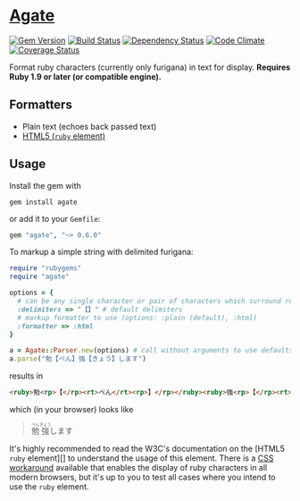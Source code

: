 # [Agate](http://en.wikipedia.org/w/index.php?title=Ruby_character&oldid=540994629#History)

[![Gem Version](https://badge.fury.io/rb/agate.svg)](http://badge.fury.io/rb/agate)
[![Build Status](https://travis-ci.org/jbhannah/agate.svg?branch=master)](https://travis-ci.org/jbhannah/agate)
[![Dependency Status](https://gemnasium.com/jbhannah/agate.png)](https://gemnasium.com/jbhannah/agate)
[![Code Climate](https://codeclimate.com/github/jbhannah/agate/badges/gpa.svg)](https://codeclimate.com/github/jbhannah/agate)
[![Coverage Status](https://img.shields.io/coveralls/jbhannah/agate.svg)](https://coveralls.io/r/jbhannah/agate?branch=master)

Format ruby characters (currently only furigana) in text for display. **Requires
Ruby 1.9 or later (or compatible engine).**

## Formatters

 * Plain text (echoes back passed text)
 * [HTML5 (`ruby` element)][]

## Usage

Install the gem with

    gem install agate

or add it to your `Gemfile`:

```ruby
gem "agate", "~> 0.6.0"
```

To markup a simple string with delimited furigana:

```ruby
require "rubygems"
require "agate"

options = {
  # can be any single character or pair of characters which surround ruby characters in text to parse
  :delimiters => "【】" # default delimiters
  # markup formatter to use (options: :plain (default), :html)
  :formatter => :html
}

a = Agate::Parser.new(options) # call without arguments to use defaults
a.parse("勉【べん】強【きょう】します")
```

results in

```html
<ruby>勉<rp>【</rp><rt>べん</rt><rp>】</rp></ruby><ruby>強<rp>【</rp><rt>きょう</rt><rp>】</rp></ruby>します
```

which (in your browser) looks like

> <ruby>勉<rp>【</rp><rt>べん</rt><rp>】</rp></ruby><ruby>強<rp>【</rp><rt>きょう</rt><rp>】</rp></ruby>します

It's highly recommended to read the W3C's documentation on the [HTML5
`ruby` element][] to understand the usage of this element. There is a
[CSS workaround][] available that enables the display of ruby characters
in all modern browsers, but it's up to you to test all cases where you
intend to use the `ruby` element.

[HTML5 (`ruby` element)]: http://www.w3.org/TR/html5/text-level-semantics.html#the-ruby-element
[CSS workaround]: http://web.nickshanks.com/stylesheets/ruby.css
